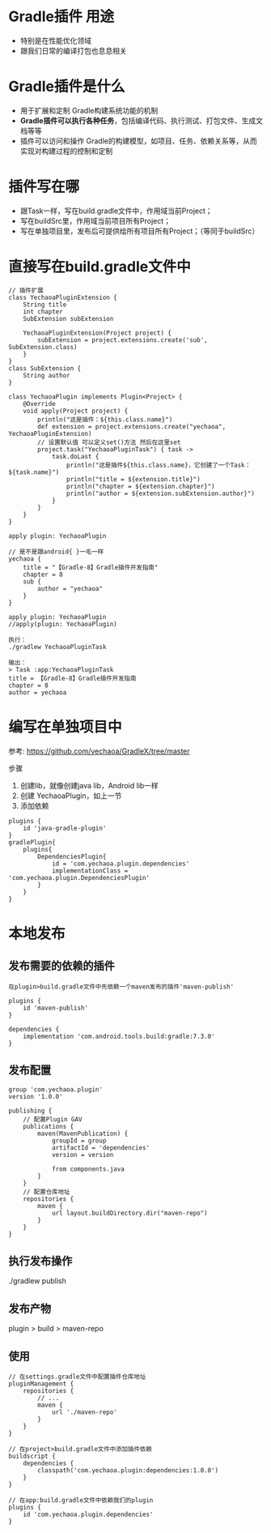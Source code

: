 # Gradle插件 用途
- 特别是在性能优化领域
- 跟我们日常的编译打包也息息相关

# Gradle插件是什么
- 用于扩展和定制 Gradle构建系统功能的机制
- **Gradle插件可以执行各种任务**，包括编译代码、执行测试、打包文件、生成文档等等
- 插件可以访问和操作 Gradle的构建模型，如项目、任务、依赖关系等，从而实现对构建过程的控制和定制

# 插件写在哪
- 跟Task一样，写在build.gradle文件中，作用域当前Project；
- 写在buildSrc里，作用域当前项目所有Project；
- 写在单独项目里，发布后可提供给所有项目所有Project；（等同于buildSrc）

# 直接写在build.gradle文件中
```
// 插件扩展
class YechaoaPluginExtension {
    String title
    int chapter
    SubExtension subExtension

    YechaoaPluginExtension(Project project) {
        subExtension = project.extensions.create('sub', SubExtension.class)
    }
}
class SubExtension {
    String author
}

class YechaoaPlugin implements Plugin<Project> {
    @Override
    void apply(Project project) {
        println("这是插件：${this.class.name}")
        def extension = project.extensions.create("yechaoa", YechaoaPluginExtension)
        // 设置默认值 可以定义set()方法 然后在这里set
        project.task("YechaoaPluginTask") { task ->
            task.doLast {
                println("这是插件${this.class.name}，它创建了一个Task：${task.name}")
                println("title = ${extension.title}")
                println("chapter = ${extension.chapter}")
                println("author = ${extension.subExtension.author}")
            }
        }
    }
}

apply plugin: YechaoaPlugin

// 是不是跟android{ }一毛一样
yechaoa {
    title = "【Gradle-8】Gradle插件开发指南"
    chapter = 8
    sub {
        author = "yechaoa"
    }
}

apply plugin: YechaoaPlugin
//apply(plugin: YechaoaPlugin)

执行：
./gradlew YechaoaPluginTask

输出：
> Task :app:YechaoaPluginTask
title = 【Gradle-8】Gradle插件开发指南
chapter = 8
author = yechaoa
```

# 编写在单独项目中
参考: https://github.com/yechaoa/GradleX/tree/master

步骤
1. 创建lib，就像创建java lib，Android lib一样
2. 创建 YechaoaPlugin，如上一节
3. 添加依赖
```
plugins {
    id 'java-gradle-plugin'
}
gradlePlugin{
    plugins{
        DependenciesPlugin{
            id = 'com.yechaoa.plugin.dependencies'
            implementationClass = 'com.yechaoa.plugin.DependenciesPlugin'
        }
    }
}
```

# 本地发布
## 发布需要的依赖的插件
```
在plugin>build.gradle文件中先依赖一个maven发布的插件'maven-publish'

plugins {
    id 'maven-publish'
}

dependencies {
    implementation 'com.android.tools.build:gradle:7.3.0'
}
```

## 发布配置
```
group 'com.yechaoa.plugin'
version '1.0.0'

publishing {
    // 配置Plugin GAV
    publications {
        maven(MavenPublication) {
            groupId = group
            artifactId = 'dependencies'
            version = version

            from components.java
        }
    }
    // 配置仓库地址
    repositories {
        maven {
            url layout.buildDirectory.dir("maven-repo")
        }
    }
}
```

## 执行发布操作
./gradlew publish

## 发布产物
plugin > build > maven-repo

## 使用
```
// 在settings.gradle文件中配置插件仓库地址
pluginManagement {
    repositories {
        // ...
        maven {
            url './maven-repo'
        }
    }
}

// 在project>build.gradle文件中添加插件依赖
buildscript {
    dependencies {
        classpath('com.yechaoa.plugin:dependencies:1.0.0')
    }
}

// 在app:build.gradle文件中依赖我们的plugin
plugins {
    id 'com.yechaoa.plugin.dependencies'
}
```